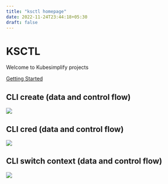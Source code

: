 ```yaml
---
title: "ksctl homepage"
date: 2022-11-24T23:44:18+05:30
draft: false
---
```


# KSCTL

Welcome to Kubesimplify projects 

[Getting Started](/getting-start/getting-started.md)

## CLI create (data and control flow)
![](cli-create-dg.png)

## CLI cred (data and control flow)
![](cli-init-dg.png)

## CLI switch context (data and control flow)
![](cli-switch-dg.png)
